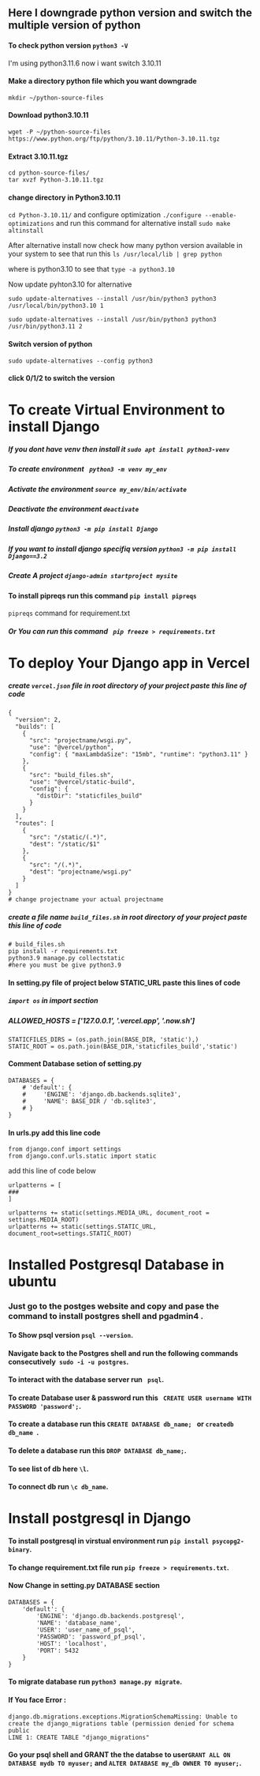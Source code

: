 ## Here I downgrade python version and switch the multiple version of python
#### To check python version `python3 -V`

I'm using python3.11.6 now i want switch 3.10.11
#### Make a directory python file which you want downgrade 
`mkdir ~/python-source-files`

#### Download python3.10.11 
`wget -P ~/python-source-files https://www.python.org/ftp/python/3.10.11/Python-3.10.11.tgz`


#### Extract 3.10.11.tgz 
```
cd python-source-files/
tar xvzf Python-3.10.11.tgz

```
#### change directory in Python3.10.11 
`cd Python-3.10.11/` and configure optimization `./configure --enable-optimizations`
and run this command for alternative install `sudo make altinstall`

 After alternative install now check how many python version available in your system to see that 
 run this `ls /usr/local/lib | grep python`
 
 where is python3.10 to see that `type -a python3.10`
 
 Now update pyhton3.10 for alternative 
 ```
 sudo update-alternatives --install /usr/bin/python3 python3 /usr/local/bin/python3.10 1
 
 sudo update-alternatives --install /usr/bin/python3 python3 /usr/bin/python3.11 2

 ```
#### Switch version of python 
```
sudo update-alternatives --config python3

```

#### click 0/1/2 to switch the version

# To create Virtual Environment to install Django 

##### If you dont have venv then install it  `sudo apt install python3-venv`

##### To create environment                  ` python3 -m venv my_env`

##### Activate the environment               `source my_env/bin/activate`

##### Deactivate the environment             `deactivate `
 
##### Install django                         `python3 -m pip install Django`

##### If you want to install django specifiq version  `python3 -m pip install Django==3.2`

##### Create A project                       `django-admin startproject mysite`
 

#### To install pipreqs run this command `pip install pipreqs`

`pipreqs` command for requirement.txt

##### Or You can run this command ` pip freeze > requirements.txt`

# To deploy Your Django app in Vercel

##### create `vercel.json` file in root directory of your project paste this line of code

```
{
  "version": 2,
  "builds": [
    {
      "src": "projectname/wsgi.py",
      "use": "@vercel/python",
      "config": { "maxLambdaSize": "15mb", "runtime": "python3.11" }
    },
    {
      "src": "build_files.sh",
      "use": "@vercel/static-build",
      "config": {
        "distDir": "staticfiles_build"
      }
    }
  ],
  "routes": [
    {
      "src": "/static/(.*)",
      "dest": "/static/$1"
    },
    {
      "src": "/(.*)",
      "dest": "projectname/wsgi.py"
    }
  ]
}
# change projectname your actual projectname

```


##### create a  file name `build_files.sh`  in root directory of your project paste this line of code
```
# build_files.sh
pip install -r requirements.txt
python3.9 manage.py collectstatic
#here you must be give python3.9
```
#### In setting.py file of project below STATIC_URL paste this lines of code

##### `import os` in import section

##### ALLOWED_HOSTS = ['127.0.0.1', '.vercel.app', '.now.sh']

```
STATICFILES_DIRS = (os.path.join(BASE_DIR, 'static'),)
STATIC_ROOT = os.path.join(BASE_DIR,'staticfiles_build','static')

```
#### Comment Database setion of setting.py 

```
DATABASES = {
    # 'default': {
    #     'ENGINE': 'django.db.backends.sqlite3',
    #     'NAME': BASE_DIR / 'db.sqlite3',
    # }
}
```


#### In urls.py add this line code
```
from django.conf import settings
from django.conf.urls.static import static
```
add this line of code below 
```
urlpatterns = [
###
]

urlpatterns += static(settings.MEDIA_URL, document_root = settings.MEDIA_ROOT)
urlpatterns += static(settings.STATIC_URL, document_root=settings.STATIC_ROOT)
```


# Installed Postgresql Database in ubuntu
### Just go to the postges website and copy and pase the command to install postgres shell and pgadmin4 .

#### To Show psql version `psql --version`.

#### Navigate back to the Postgres shell and run the following commands consecutively` sudo -i -u postgres`.

#### To interact with the database server run ` psql`.

#### To create Database user & password run this ` CREATE USER username WITH PASSWORD 'password';`.

#### To create a database run this `CREATE DATABASE db_name; ` or `createdb db_name `.

#### To delete a database run this `DROP DATABASE db_name;`.

#### To see list of db here `\l`.

#### To connect db run `\c db_name`.

# Install postgresql in Django

#### To install postgresql in virstual environment run `pip install psycopg2-binary`.

#### To change requirement.txt file run `pip freeze > requirements.txt`.

#### Now Change in setting.py DATABASE section

```
DATABASES = {
    'default': {
        'ENGINE': 'django.db.backends.postgresql',
        'NAME': 'database_name',
        'USER': 'user_name_of_psql',
        'PASSWORD': 'password_pf_psql',
        'HOST': 'localhost',
        'PORT': 5432
    }
}

```

#### To migrate database run `python3 manage.py migrate`.

#### If You face Error :
```
django.db.migrations.exceptions.MigrationSchemaMissing: Unable to create the django_migrations table (permission denied for schema public
LINE 1: CREATE TABLE "django_migrations"
```
#### Go your psql shell and GRANT the the databse to user`GRANT ALL ON DATABASE mydb TO myuser;` and `ALTER DATABASE my_db OWNER TO myuser;`.


